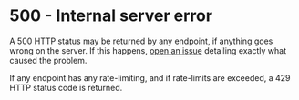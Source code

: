# 500 - Internal server error

A 500 HTTP status may be returned by any endpoint, if anything goes wrong on the server. If this happens, [open an issue](https://github.com/discuitnet/discuit/issues/new) detailing exactly what caused the problem.

If any endpoint has any rate-limiting, and if rate-limits are exceeded, a 429 HTTP status code is returned.
